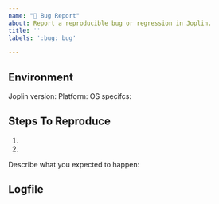 ```yaml
---
name: "🐛 Bug Report"
about: Report a reproducible bug or regression in Joplin.
title: ''
labels: ':bug: bug'

---
```


<!--
  Please provide a clear and concise description of what the bug is. (In the section Steps To Reproduce.)
  Include screenshots if needed.
  Please test using the latest Joplin release to make sure your issue has not already been fixed.
-->

<!--
  IMPORTANT: If you are reporting a clipper bug, please include an example URL that shows the issue.
  Without the URL the issue is likely to be closed.
-->

## Environment

Joplin version:
Platform:
OS specifcs:
<!--
  Platform can be one of: macOS, Linux, Windows, Android, iOS, terminal (or a combination)
  OS specifcs: e.g. OS version, Linux distribution, Android/iOS version, ...
-->

## Steps To Reproduce

1.
2.

<!--
  Issues without reproduction steps are likely to stall.
-->

Describe what you expected to happen:



## Logfile

<!--
  Please attach a debug log. Issues without a debug log are likely to stall.
  For information on how to collect a log file: https://joplinapp.org/debugging/
-->
